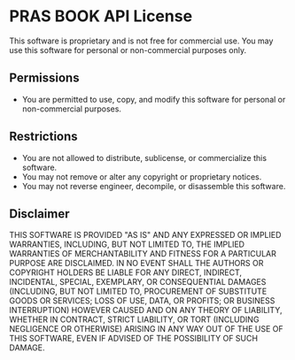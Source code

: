 # PRAS BOOK API License

This software is proprietary and is not free for commercial use. You may use this software for personal or non-commercial purposes only. 

## Permissions

- You are permitted to use, copy, and modify this software for personal or non-commercial purposes.

## Restrictions

- You are not allowed to distribute, sublicense, or commercialize this software.
- You may not remove or alter any copyright or proprietary notices.
- You may not reverse engineer, decompile, or disassemble this software.

## Disclaimer

THIS SOFTWARE IS PROVIDED "AS IS" AND ANY EXPRESSED OR IMPLIED WARRANTIES, INCLUDING, BUT NOT LIMITED TO, THE IMPLIED WARRANTIES OF MERCHANTABILITY AND FITNESS FOR A PARTICULAR PURPOSE ARE DISCLAIMED. IN NO EVENT SHALL THE AUTHORS OR COPYRIGHT HOLDERS BE LIABLE FOR ANY DIRECT, INDIRECT, INCIDENTAL, SPECIAL, EXEMPLARY, OR CONSEQUENTIAL DAMAGES (INCLUDING, BUT NOT LIMITED TO, PROCUREMENT OF SUBSTITUTE GOODS OR SERVICES; LOSS OF USE, DATA, OR PROFITS; OR BUSINESS INTERRUPTION) HOWEVER CAUSED AND ON ANY THEORY OF LIABILITY, WHETHER IN CONTRACT, STRICT LIABILITY, OR TORT (INCLUDING NEGLIGENCE OR OTHERWISE) ARISING IN ANY WAY OUT OF THE USE OF THIS SOFTWARE, EVEN IF ADVISED OF THE POSSIBILITY OF SUCH DAMAGE.
